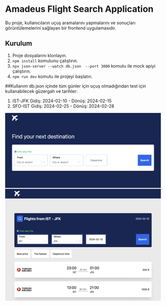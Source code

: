 # Amadeus Flight Search Application

Bu proje, kullanıcıların uçuş aramalarını yapmalarını ve sonuçları görüntülemelerini sağlayan bir frontend uygulamasıdır.

## Kurulum

1. Proje dosyalarını klonlayın.
2. `npm install` komutunu çalıştırın.
3. `npx json-server --watch db.json  --port 3000` komutu ile mock apiyi çalıştırın.
4. `npm run dev` komutu ile projeyi başlatın.

##Kullanım
db.json içinde tüm günler için uçuş olmadığından test için kullanabilecek güzergah ve tarihler:

1. IST-JFK Gidiş: 2024-02-10 - Dönüş: 2024-02-15
2. SFO-IST Gidiş: 2024-02-25 - Dönüş: 2024-02-28

![Screenshot](public/SS1.png)
![Screenshot](public/SS3.png)
